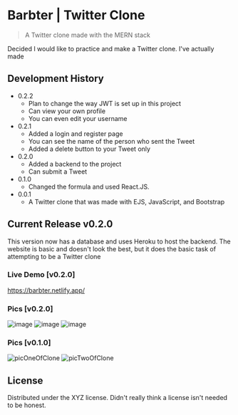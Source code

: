 # Barbter | Twitter Clone
> A Twitter clone made with the MERN stack



Decided I would like to practice and make a Twitter clone. I've actually made


## Development History

* 0.2.2
    * Plan to change the way JWT is set up in this project 
    * Can view your own profile
    * You can even edit your username
* 0.2.1
    * Added a login and register page
    * You can see the name of the person who sent the Tweet
    * Added a delete button to your Tweet only
* 0.2.0
    * Added a backend to the project
    * Can submit a Tweet
* 0.1.0
    * Changed the formula and used React.JS.
* 0.0.1
    * A Twitter clone that was made with EJS, JavaScript, and Bootstrap

## Current Release v0.2.0
 This version now has a database and uses Heroku to host the backend. The website is basic and doesn't look the best, but it does the basic task of attempting to be a Twitter clone



### Live Demo [v0.2.0]
https://barbter.netlify.app/

### Pics [v0.2.0]
![image](https://user-images.githubusercontent.com/64375555/148320222-d427b611-2b02-43e9-bc61-136c71cc8191.png)
![image](https://user-images.githubusercontent.com/64375555/148319982-8a8a8eae-a848-4a30-93c3-815e139d51bb.png)
![image](https://user-images.githubusercontent.com/64375555/148320016-40f627a2-bf7f-4d0e-9ee3-33c74c77f055.png)


### Pics [v0.1.0]
![picOneOfClone](https://user-images.githubusercontent.com/64375555/133488912-eceaba08-b9c4-42de-8cba-df5bd6c08e8c.png)
![picTwoOfClone](https://user-images.githubusercontent.com/64375555/133488920-76a84af9-7c12-4a82-8868-e37c5922021d.png)

## License

Distributed under the XYZ license. Didn't really think a license isn't needed to be honest.
